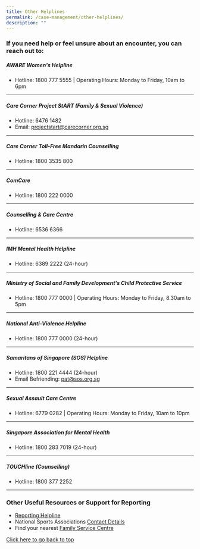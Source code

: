 ```yaml
---
title: Other Helplines
permalink: /case-management/other-helplines/
description: ""
---
```

### If you need help or feel unsure about an encounter, you can reach out to:


  
##### AWARE Women's Helpline
* Hotline: 1800 777 5555 | Operating Hours: Monday to Friday, 10am to 6pm

---
##### Care Corner Project StART (Family & Sexual Violence)
* Hotline: 6476 1482
* Email: [projectstart@carecorner.org.sg](mailto:projectstart@carecorner.org.sg)

---
##### Care Corner Toll-Free Mandarin Counselling
* Hotline: 1800 3535 800

---
##### ComCare
* Hotline: 1800 222 0000

---
##### Counselling & Care Centre
* Hotline: 6536 6366 

---
##### IMH Mental Health Helpline
* Hotline: 6389 2222 (24-hour)

---
##### Ministry of Social and Family Development's Child Protective Service
* Hotline: 1800 777 0000 
| Operating Hours: Monday to Friday, 8.30am to 5pm

---
##### National Anti-Violence Helpline
* Hotline: 1800 777 0000 (24-hour)

---
##### Samaritans of Singapore (SOS) Helpline
* Hotline: 1800 221 4444 (24-hour)
* Email Befriending: pat@sos.org.sg

---
##### Sexual Assault Care Centre
* Hotline: 6779 0282 
| Operating Hours: Monday to Friday, 10am to 10pm

---
##### **Singapore Association for Mental Health**
* Hotline: 1800 283 7019 (24-hour)

---
##### **TOUCHline (Counselling)**
* Hotline: 1800 377 2252

---


### Other Useful Resources or Support for Reporting
* [Reporting Helpline](/files/Other%20Useful%20Resources%20for%20Reporting-updated%20Mar%202021.pdf)
* National Sports Associations [Contact Details](https://www.myactivesg.com/Sports/Find-a-National-Sports-Association)
* Find your nearest [Family Service Centre](https://www.msf.gov.sg/dfcs/familyservice/default.aspx)


[Click here to go back to top](#if-you-need-help-or-feel-unsure-about-an-encounter-you-can-reach-out-to)